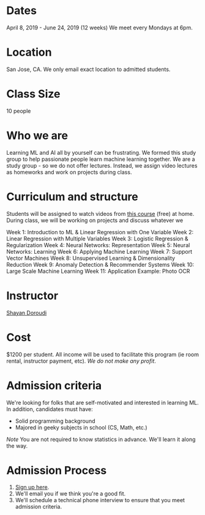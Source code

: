 # Dates
April 8, 2019 - June 24, 2019 (12 weeks)
We meet every Mondays at 6pm.

# Location
San Jose, CA. We only email exact location to admitted students.

# Class Size
10 people

# Who we are
Learning ML and AI all by yourself can be frustrating. We formed this study group to help passionate people learn machine learning together. We are a study group - so we do not offer lectures. Instead, we assign video lectures as homeworks and work on projects during class.

# Curriculum and structure
Students will be assigned to watch videos from [this course](https://www.coursera.org/learn/machine-learning) (free) at home. During class, we will be working on projects and discuss whatever we 

Week 1: Introduction to ML & Linear Regression with One Variable
Week 2: Linear Regression with Multiple Variables
Week 3: Logistic Regression & Regularization
Week 4: Neural Networks: Representation
Week 5: Neural Networks: Learning
Week 6: Applying Machine Learning
Week 7: Support Vector Machines
Week 8: Unsupervised Learning & Dimensionality Reduction
Week 9: Anomaly Detection & Recommender Systems
Week 10: Large Scale Machine Learning
Week 11: Application Example: Photo OCR

# Instructor
[Shayan Doroudi](http://www.cs.cmu.edu/~shayand/teaching)

# Cost
$1200 per student. All income will be used to facilitate this program (ie room rental, instructor payment, etc). *We do not make any profit*.

# Admission criteria
We're looking for folks that are self-motivated and interested in learning ML. In addition, candidates must have:

* Solid programming background
* Majored in geeky subjects in school (CS, Math, etc.)

*Note*
You are not required to know statistics in advance. We'll learn it along the way.

# Admission Process
1. [Sign up here](https://form.jotform.com/90721195844158).
2. We'll email you if we think you're a good fit.
3. We'll schedule a technical phone interview to ensure that you meet admission criteria.
